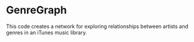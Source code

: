 GenreGraph
==========

This code creates a network for exploring relationships between artists and genres in an iTunes music library.
